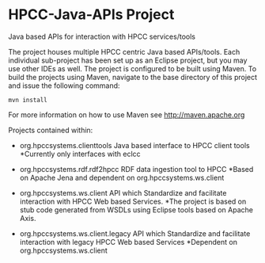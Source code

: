 HPCC-Java-APIs Project
=======================

Java based APIs for interaction with HPCC services/tools

The project houses multiple HPCC centric Java based APIs/tools.
Each individual sub-project has been set up as an Eclipse project, but you may use other IDEs as well.
The project is configured to be built using Maven.  To build the projects using Maven, navigate to the base directory of this project and issue the following command:

`mvn install`

For more information on how to use Maven see http://maven.apache.org


Projects contained within:
- org.hpccsystems.clienttools        Java based interface to HPCC client tools 
                                     *Currently only interfaces with eclcc

- org.hpccsystems.rdf.rdf2hpcc       RDF data ingestion tool to HPCC 
                                     *Based on Apache Jena and dependent on org.hpccsystems.ws.client

- org.hpccsystems.ws.client          API which Standardize and facilitate interaction with HPCC Web based Services.
                                     *The project is based on stub code generated from WSDLs using Eclipse tools based on Apache Axis.

- org.hpccsystems.ws.client.legacy   API which Standardize and facilitate interaction with legacy HPCC Web based Services
                                     *Dependent on org.hpccsystems.ws.client